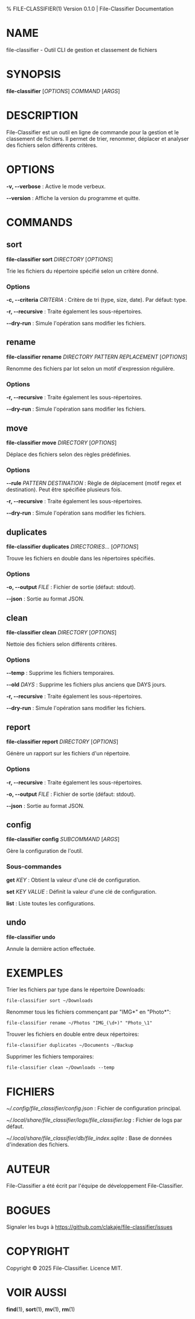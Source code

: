 % FILE-CLASSIFIER(1) Version 0.1.0 | File-Classifier Documentation

# NAME

file-classifier - Outil CLI de gestion et classement de fichiers

# SYNOPSIS

**file-classifier** [*OPTIONS*] _COMMAND_ [*ARGS*]

# DESCRIPTION

File-Classifier est un outil en ligne de commande pour la gestion et le classement de fichiers. Il permet de trier, renommer, déplacer et analyser des fichiers selon différents critères.

# OPTIONS

**-v, --verbose**
: Active le mode verbeux.

**--version**
: Affiche la version du programme et quitte.

# COMMANDS

## sort

**file-classifier sort** _DIRECTORY_ [*OPTIONS*]

Trie les fichiers du répertoire spécifié selon un critère donné.

### Options

**-c, --criteria** _CRITERIA_
: Critère de tri (type, size, date). Par défaut: type.

**-r, --recursive**
: Traite également les sous-répertoires.

**--dry-run**
: Simule l'opération sans modifier les fichiers.

## rename

**file-classifier rename** _DIRECTORY_ _PATTERN_ _REPLACEMENT_ [*OPTIONS*]

Renomme des fichiers par lot selon un motif d'expression régulière.

### Options

**-r, --recursive**
: Traite également les sous-répertoires.

**--dry-run**
: Simule l'opération sans modifier les fichiers.

## move

**file-classifier move** _DIRECTORY_ [*OPTIONS*]

Déplace des fichiers selon des règles prédéfinies.

### Options

**--rule** _PATTERN_ _DESTINATION_
: Règle de déplacement (motif regex et destination). Peut être spécifiée plusieurs fois.

**-r, --recursive**
: Traite également les sous-répertoires.

**--dry-run**
: Simule l'opération sans modifier les fichiers.

## duplicates

**file-classifier duplicates** _DIRECTORIES..._ [*OPTIONS*]

Trouve les fichiers en double dans les répertoires spécifiés.

### Options

**-o, --output** _FILE_
: Fichier de sortie (défaut: stdout).

**--json**
: Sortie au format JSON.

## clean

**file-classifier clean** _DIRECTORY_ [*OPTIONS*]

Nettoie des fichiers selon différents critères.

### Options

**--temp**
: Supprime les fichiers temporaires.

**--old** _DAYS_
: Supprime les fichiers plus anciens que DAYS jours.

**-r, --recursive**
: Traite également les sous-répertoires.

**--dry-run**
: Simule l'opération sans modifier les fichiers.

## report

**file-classifier report** _DIRECTORY_ [*OPTIONS*]

Génère un rapport sur les fichiers d'un répertoire.

### Options

**-r, --recursive**
: Traite également les sous-répertoires.

**-o, --output** _FILE_
: Fichier de sortie (défaut: stdout).

**--json**
: Sortie au format JSON.

## config

**file-classifier config** _SUBCOMMAND_ [*ARGS*]

Gère la configuration de l'outil.

### Sous-commandes

**get** _KEY_
: Obtient la valeur d'une clé de configuration.

**set** _KEY_ _VALUE_
: Définit la valeur d'une clé de configuration.

**list**
: Liste toutes les configurations.

## undo

**file-classifier undo**

Annule la dernière action effectuée.

# EXEMPLES

Trier les fichiers par type dans le répertoire Downloads:

```
file-classifier sort ~/Downloads
```

Renommer tous les fichiers commençant par "IMG*" en "Photo*":

```
file-classifier rename ~/Photos "IMG_(\d+)" "Photo_\1"
```

Trouver les fichiers en double entre deux répertoires:

```
file-classifier duplicates ~/Documents ~/Backup
```

Supprimer les fichiers temporaires:

```
file-classifier clean ~/Downloads --temp
```

# FICHIERS

_~/.config/file_classifier/config.json_
: Fichier de configuration principal.

_~/.local/share/file_classifier/logs/file_classifier.log_
: Fichier de logs par défaut.

_~/.local/share/file_classifier/db/file_index.sqlite_
: Base de données d'indexation des fichiers.

# AUTEUR

File-Classifier a été écrit par l'équipe de développement File-Classifier.

# BOGUES

Signaler les bugs à <https://github.com/clakaje/file-classifier/issues>

# COPYRIGHT

Copyright © 2025 File-Classifier. Licence MIT.

# VOIR AUSSI

**find**(1), **sort**(1), **mv**(1), **rm**(1)
